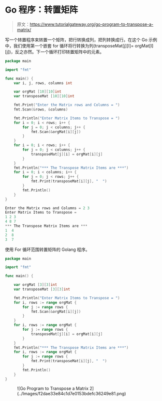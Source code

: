 # Go 程序：转置矩阵

> 原文：<https://www.tutorialgateway.org/go-program-to-transpose-a-matrix/>

写一个转置程序来转置一个矩阵，把行转换成列，把列转换成行。在这个 Go 示例中，我们使用第一个嵌套 for 循环将行转换为列(transposeMat[j][I]= orgMat[I][j])，反之亦然。下一个循环打印转置矩阵中的元素。

```go
package main

import "fmt"

func main() {
    var i, j, rows, columns int

    var orgMat [10][10]int
    var transposeMat [10][10]int

    fmt.Print("Enter the Matrix rows and Columns = ")
    fmt.Scan(&rows, &columns)

    fmt.Println("Enter Matrix Items to Transpose = ")
    for i = 0; i < rows; i++ {
        for j = 0; j < columns; j++ {
            fmt.Scan(&orgMat[i][j])
        }
    }
    for i = 0; i < rows; i++ {
        for j = 0; j < columns; j++ {
            transposeMat[j][i] = orgMat[i][j]
        }
    }
    fmt.Println("*** The Transpose Matrix Items are ***")
    for i = 0; i < columns; i++ {
        for j = 0; j < rows; j++ {
            fmt.Print(transposeMat[i][j], "  ")
        }
        fmt.Println()
    }
}
```

```go
Enter the Matrix rows and Columns = 2 3
Enter Matrix Items to Transpose = 
1 2 3
4 8 7
*** The Transpose Matrix Items are ***
1  4  
2  8  
3  7 
```

使用 For 循环范围转置矩阵的 Golang 程序。

```go
package main

import "fmt"

func main() {

    var orgMat [3][3]int
    var transposeMat [3][3]int

    fmt.Println("Enter Matrix Items to Transpose = ")
    for i, rows := range orgMat {
        for j := range rows {
            fmt.Scan(&orgMat[i][j])
        }
    }
    for i, rows := range orgMat {
        for j := range rows {
            transposeMat[j][i] = orgMat[i][j]
        }
    }
    fmt.Println("*** The Transpose Matrix Items are ***")
    for i, rows := range orgMat {
        for j := range rows {
            fmt.Print(transposeMat[i][j], "  ")
        }
        fmt.Println()
    }
}
```

<figure class="wp-block-image size-large">![Go Program to Transpose a Matrix 2](../Images/f2dae33e84c1d7e0153bdefc36249e81.png)</figure>